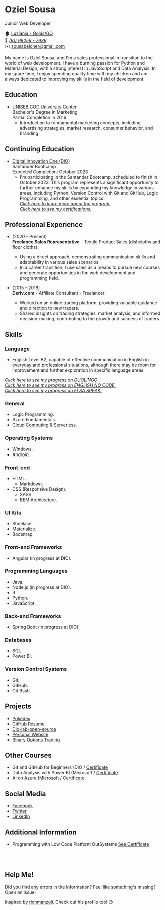 # Oziel Sousa
Junior Web Developer

:house: [Luziânia - Goiás/GO](https://maps.app.goo.gl/eoufezGsvUSJwgeu7) <br>
:iphone: [_(61) 99256 - 7936_](https://api.whatsapp.com/send?phone=551992567936&)<br> 
:envelope: sousabelcher@gmail.com

My name is Oziel Sousa, and I'm a sales professional in transition to the world of web development. I have a burning passion for Python and Material Design, with a strong interest in JavaScript and Data Analysis. In my spare time, I enjoy spending quality time with my children and am always dedicated to improving my skills in the field of development.

## Education
* [UNISEB COC University Center](https://www.cursogratisonline.com.br/faculdade-interativa-coc/) <br>
Bachelor's Degree in Marketing <br>
Partial Completion in 2016 <br>
  * Introduction to fundamental marketing concepts, including advertising strategies, market research, consumer behavior, and branding.

## Continuing Education
* [Digital Innovation One (DIO)](https://www.dio.me/users/sousabelcher) <br>
Santander Bootcamp <br>
Expected Completion: October 2023 <br>
  * I'm participating in the Santander Bootcamp, scheduled to finish in October 2023. This program represents a significant opportunity to further enhance my skills by expanding my knowledge in various areas, including Python, Version Control with Git and GitHub, Logic Programming, and other essential topics. <br>
[_Click here to learn more about the program._](https://www.dio.me/bootcamp/santander-fullstack-developer) <br>
[_Click here to see my certifications._](https://www.dio.me/users/sousabelcher)

## Professional Experience
* (2020 - Present) <br>
**Freelance Sales Representative** -
Textile Product Sales (dishcloths and floor cloths):
  * Using a direct approach, demonstrating communication skills and adaptability in various sales scenarios.
  * In a career transition, I use sales as a means to pursue new courses and generate opportunities in the web development and programming field.

* (2015 - 2016) <br>
**Deriv.com** -
Affiliate Consultant - Freelancer
  * Worked on an online trading platform, providing valuable guidance and direction to new traders.
  * Shared insights on trading strategies, market analysis, and informed decision-making, contributing to the growth and success of traders.

## Skills
### Language
* English Level B2, capable of effective communication in English in everyday and professional situations, although there may be room for improvement and further exploration in specific language areas.
  
[_Click here to see my progress on DUOLINGO_](https://media.licdn.com/dms/image/D4D22AQFbf0DdR9HAyQ/feedshare-shrink_800/0/1690831380456?e=1698278400&v=beta&t=dzrCzWvBJZITtCUn0G9umhXXALlb8i-e57LAe4TuQWA) <br>
[_Click here to see my progress on ENGLISH NO CODE._](https://media.licdn.com/dms/image/C4D22AQG-AU9ojNV90g/feedshare-shrink_800/0/1663295820148?e=1698278400&v=beta&t=Jw_95fP5ePFFVIESmMKrfhcoLjPjXx-HEX7ZvXnmmcY) <br>
[_Click here to see my progress on ELSA SPEAK._](https://media.licdn.com/dms/image/D4D22AQFwfr_pClQfMg/feedshare-shrink_800/0/1684770912977?e=1698278400&v=beta&t=XnAzlNUcEF5fQBrPyKo5aVOlyhsA0lnmVci4-iM7LDM)

### General
* Logic Programming.
* Azure Fundamentals.
* Cloud Computing & Serverless.

### Operating Systems
* Windows.
* Android.

### Front-end
* HTML.
  * Markdown.
* CSS (Responsive Design).
  * SASS
  * BEM Architecture.

### UI Kits
* Shoelace.
* Materialize.
* Bootstrap.

### Front-end Frameworks
* Angular (in progress at DIO).

### Programming Languages
* Java.
* Node.js (in progress at DIO).
* R.
* Python.
* JavaScript.

### Back-end Frameworks
* Spring Boot (in progress at DIO).

### Databases
* SQL.
* Power BI.

### Version Control Systems
* Git.
* GitHub.
* Git Bash.

## Projects
* [Pokedex](https://lnkd.in/dXA-sWGW)
* [GitHub Resume](https://lnkd.in/diFPjD2A)
* [Dio-lab-open-source](https://github.com/ozzysousa/dio-lab-open-source)
* [Personal Website](https://hoocka.wixsite.com/sousabelcher/)<br>
* [Binary Options Trading](https://opere-no-binario.webnode.page/)

## Other Courses
* Git and GitHub for Beginners (DIO / [Certificate](https://www.dio.me/certificate/7C1D6909/share)<br>
* Data Analysis with Power BI (Microsoft / [Certificate](https://media.licdn.com/dms/image/D4D22AQFwt_x0TJmpNA/feedshare-shrink_800/0/1694639900593?e=1698278400&v=beta&t=E_6_EeWaqwTRuDPV3RivL_nSa0ptqjGcFdWN61lPoTw)<br>
* AI on Azure (Microsoft / [Certificate](https://media.licdn.com/dms/image/D4D22AQG45wCvPGOolA/feedshare-shrink_800/0/1694141603655?e=1698278400&v=beta&t=HGQTSFzidObdx17uo4sTT-n6BVjtZFEKSsArWFerXNw)

## Social Media
* [Facebook](https://www.facebook.com/sousabelcher)
* [Twitter](https://twitter.com/sousabelcher)
* [LinkedIn](https://www.linkedin.com/in/sousabelcher)

## Additional Information
* Programming with Low Code Platform OutSystems [See Certificate](https://media.licdn.com/dms/image/C4D22AQFqMOdfLpv04A/feedshare-shrink_1280/0/1595111851870?e=1698278400&v=beta&t=F8-Y5nraI7_kgEth6IFuoIbKBUW8Xbjtnbrj3CMvCAA)

<br><br>

## Help Me!
Did you find any errors in the information? Feel like something's missing? Open an issue! <br>

Inspired by [richmanzoli](https://github.com/richmanzoli/curriculo). Check out his profile too! :wink:
